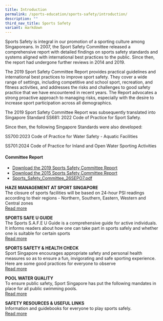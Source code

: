 ```yaml
---
title: Introduction
permalink: /sports-education/sports-safety/introduction/
description: ""
third_nav_title: Sports Safety
variant: markdown
---
```

Sports Safety is integral in our promotion of a sporting culture among Singaporeans. In 2007, the Sport Safety Committee released a comprehensive report with detailed findings on sports safety standards and systems aligned with international best practices to the public. Since then, the report had undergone further reviews in 2014 and 2019. 

The 2019 Sport Safety Committee Report provides practical guidelines and international best practices to improve sport safety. They cover a wide range of settings, including competitive and school sport, recreation, and fitness activities, and addresses the risks and challenges to good safety practice that we have encountered in recent years. The Report advocates a strong proactive approach to managing risks, especially with the desire to increase sport participation across all demographics. 

The 2019 Sport Safety Committee Report was subsequently translated into Singapore Standard SS681: 2022 Code of Practice for Sport Safety. 

Since then, the following Singapore Standards were also developed:

SS700:2023 Code of Practice for Water Safety - Aquatic Facilities

SS701:2024 Code of Practice for Inland and Open Water Sporting Activities

#### **Committee Report**
* [Download the 2019 Sports Safety Committee Report](/files/Sport%20Education/Sport%20Safety/2019_Sports_Safety_Committee_Report_30Oct19(4).pdf)
* [Download the 2015 Sports Safety Committee Report](/files/Sport%20Education/Sport%20Safety/Sports-Safety-Committee-Report-2015.pdf)
* [Sports_Safety_Committee_26SEPO7.pdf](/files/Sport%20Education/Sport%20Safety/Sports_Safety_Committee_26SEPO7.pdf)

**HAZE MANAGEMENT AT SPORT SINGAPORE**
<br>
The closure of sports facilities will be based on 24-hour PSI readings according to their regions - Northern, Southern, Eastern, Western and Central zones
<br>
[Read more](/sports-education/sports-safety/haze-management-at-sport-singapore/)

**SPORTS SAFE U GUIDE**
<br>
The Sports S.A.F.E U Guide is a comprehensive guide for active individuals. It informs readers about how one can take part in sports safely and whether one is suitable for certain sports
<br>
[Read more](/sports-education/sports-safety/sports-safe-u-guide/)

**SPORTS SAFETY &amp; HEALTH CHECK**
<br>
Sport Singapore encourages appropriate safety and personal health measures so as to ensure a fun, invigorating and safe sporting experience. Here are some good practices for everyone to observe
<br>
[Read more](/sports-education/sports-safety/sports-safety-health-check/)

**POOL WATER QUALITY**
<br>
To ensure public safety, Sport Singapore has put the following mandates in place for all public swimming pools.
<br>
[Read more](/sports-education/sports-safety/pool-water-quality/)


**SAFETY RESOURCES &amp; USEFUL LINKS**
<br>
Information and guidebooks for everyone to play sports safely.
<br>
[Read more](/sports-education/sports-safety/safety-resources-useful-links/)